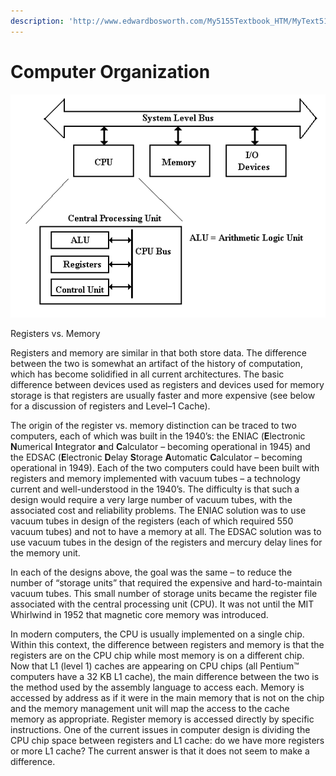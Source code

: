 ```yaml
---
description: 'http://www.edwardbosworth.com/My5155Textbook_HTM/MyText5155_Ch09_V06.htm'
---
```


# Computer Organization

![](../.gitbook/assets/image%20%28204%29.png)



Registers vs. Memory

Registers and memory are similar in that both store data.  The difference between the two is somewhat an artifact of the history of computation, which has become solidified in all current architectures.  The basic difference between devices used as registers and devices used for memory storage is that registers are usually faster and more expensive \(see below for a discussion of registers and Level–1 Cache\).

The origin of the register vs. memory distinction can be traced to two computers, each of which was built in the 1940’s: the ENIAC \(**E**lectronic **N**umerical **I**ntegrator **a**nd **C**alculator – becoming operational in 1945\) and the EDSAC \(**E**lectronic **D**elay **S**torage **A**utomatic **C**alculator – becoming operational in 1949\).  Each of the two computers could have been built with registers and memory implemented with vacuum tubes – a technology current and well-understood in the 1940’s.  The difficulty is that such a design would require a very large number of vacuum tubes, with the associated cost and reliability problems.  The ENIAC solution was to use vacuum tubes in design of the registers \(each of which required 550 vacuum tubes\) and not to have a memory at all.  The EDSAC solution was to use vacuum tubes in the design of the registers and mercury delay lines for the memory unit.

In each of the designs above, the goal was the same – to reduce the number of “storage units” that required the expensive and hard-to-maintain vacuum tubes.  This small number of storage units became the register file associated with the central processing unit \(CPU\).  It was not until the MIT Whirlwind in 1952 that magnetic core memory was introduced.

In modern computers, the CPU is usually implemented on a single chip.  Within this context, the difference between registers and memory is that the registers are on the CPU chip while most memory is on a different chip.  Now that L1 \(level 1\) caches are appearing on CPU chips \(all Pentium™ computers have a 32 KB L1 cache\), the main difference between the two is the method used by the assembly language to access each.  Memory is accessed by address as if it were in the main memory that is not on the chip and the memory management unit will map the access to the cache memory as appropriate.  Register memory is accessed directly by specific instructions.  One of the current issues in computer design is dividing the CPU chip space between registers and L1 cache: do we have more registers or more L1 cache?  The current answer is that it does not seem to make a difference.

